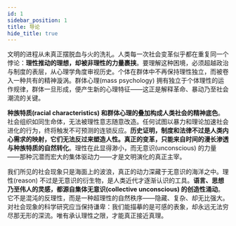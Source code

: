 ```yaml
---
id: 1
sidebar_position: 1
title: 导论
hide_title: true
---
```


文明的进程从未真正摆脱血与火的洗礼。人类每一次社会变革似乎都在重复同一个悖论：**理性推动的理想，却被非理性的力量裹挟**。要理解这种困境，必须超越政治与制度的表层，从心理学角度审视历史。个体在群体中不再保持理性独立，而被卷入一种共有的精神漩涡。群体心理(mass psychology) 拥有独立于个体理性的运作规律，群体一旦形成，便产生新的心理特征——这正是解释革命、暴动乃至社会潮流的关键。

**种族特质(racial characteristics) 和群体心理的叠加构成人类社会的精神底色**。社会组织如同生命体，无法被理性意志随意改造。任何试图以暴力和理论加速社会进化的行为，终将触发不可预测的连锁反应。**历史证明，制度和法律不过是人类内心需求的映射，它们无法反过来塑造人性。真正的变革，只能来自时间的漫长渗透与种族特质的自然转化**。理性在此显得渺小，而无意识(unconscious) 的力量——那种沉潜而宏大的集体驱动力——才是文明演化的真正主宰。

我们所见的社会现象只是海面上的波浪，真正的动力深藏于无意识的海洋之中。理性(reason) 不过是无意识的衍生物，是人类近代才逐渐认识的工具。**语言、思想乃至伟人的灵感，都源自集体无意识(collective unconscious) 的创造性涌动**。它不是混沌的反理性，而是一种超理性的自然秩序——隐藏、复杂、却无比强大。对社会现象的科学研究应当保持谦卑：我们能描摹的是可感的表象，却永远无法穷尽那无形的深流。唯有承认理性之限，才能真正接近真理。